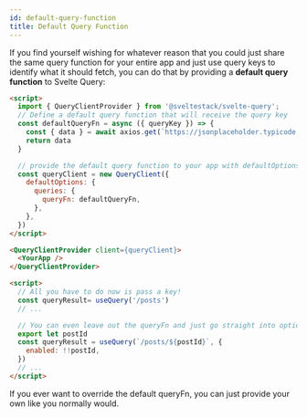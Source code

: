 ```yaml
---
id: default-query-function
title: Default Query Function
---
```


If you find yourself wishing for whatever reason that you could just share the same query function for your entire app and just use query keys to identify what it should fetch, you can do that by providing a **default query function** to Svelte Query:

```markdown
<script>
  import { QueryClientProvider } from '@sveltestack/svelte-query';
  // Define a default query function that will receive the query key
  const defaultQueryFn = async ({ queryKey }) => {
    const { data } = await axios.get(`https://jsonplaceholder.typicode.com${queryKey[0]}`)
    return data
  }

  // provide the default query function to your app with defaultOptions
  const queryClient = new QueryClient({
    defaultOptions: {
      queries: {
        queryFn: defaultQueryFn,
      },
    },
  })
</script>

<QueryClientProvider client={queryClient}>
  <YourApp />
</QueryClientProvider>

```
```markdown
<script>
  // All you have to do now is pass a key!
  const queryResult= useQuery('/posts')
  // ...

  // You can even leave out the queryFn and just go straight into options
  export let postId
  const queryResult = useQuery(`/posts/${postId}`, {
    enabled: !!postId,
  })
  // ...
</script>
```

If you ever want to override the default queryFn, you can just provide your own like you normally would.
